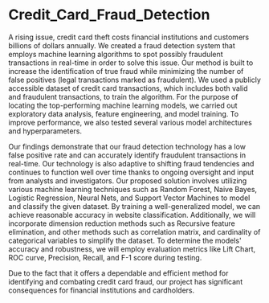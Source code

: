 # Credit_Card_Fraud_Detection

A rising issue, credit card theft costs financial institutions and customers billions of dollars annually. We created a fraud detection system that employs machine learning algorithms to spot possibly fraudulent transactions in real-time in order to solve this issue. Our method is built to increase the identification of true fraud while minimizing the number of false positives (legal transactions marked as fraudulent). We used a publicly accessible dataset of credit card transactions, which includes both valid and fraudulent transactions, to train the algorithm. For the purpose of locating the top-performing machine learning models, we carried out exploratory data analysis, feature engineering, and model training. To improve performance, we also tested several various model architectures and hyperparameters.

Our findings demonstrate that our fraud detection technology has a low false positive rate and can accurately identify fraudulent transactions in real-time. Our technology is also adaptive to shifting fraud tendencies and continues to function well over time thanks to ongoing oversight and input from analysts and investigators. Our proposed solution involves utilizing various machine learning techniques such as Random Forest, Naive Bayes, Logistic Regression, Neural Nets, and Support Vector Machines to model and classify the given dataset. By training a well-generalized model, we can achieve reasonable accuracy in website classification. Additionally, we will incorporate dimension reduction methods such as Recursive feature elimination, and other methods such as correlation matrix, and cardinality of categorical variables to simplify the dataset. To determine the models' accuracy and robustness, we will employ evaluation metrics like Lift Chart, ROC curve, Precision, Recall, and F-1 score during testing.

Due to the fact that it offers a dependable and efficient method for identifying and combating credit card fraud, our project has significant consequences for financial institutions and cardholders.
